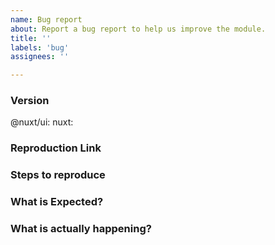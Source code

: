 ```yaml
---
name: Bug report
about: Report a bug report to help us improve the module.
title: ''
labels: 'bug'
assignees: ''

---
```


<!-- **IMPORTANT!**
Before reporting a bug, please make sure that you have read through our documentation and you think your problem is indeed an issue related to our module. -->

### Version
@nuxt/ui: <!-- ex: v2.0.0 -->
nuxt: <!-- ex: v3.5.0 -->

### Reproduction Link

<!--
A minimal test case based on one of:
- a GitHub repository that can reproduce the bug
- https://stackblitz.com/edit/nuxt-ui
-->

### Steps to reproduce


### What is Expected?


### What is actually happening?
